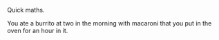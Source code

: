 Quick maths.

You ate a burrito at two in the morning with macaroni that you put in the oven for an hour in it.
